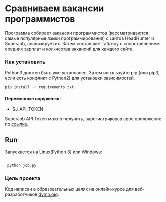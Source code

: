 # Сравниваем вакансии программистов

Программа собирает вакансии программистов (рассматриваются самые популярные языки программирования) 
с сайтов HeadHunter и SuperJob, анализирует их. Затем составляет таблицу с сопоставлением средних зарплат и количсетва вакансий для каждого сайта.  

### Как установить

Python3 должен быть уже установлен. Затем используйте pip (или pip3, если есть конфликт с Python2) для установки зависимостей.

```bash
pip install -r requirements.txt
```
#### Переменные окружения:
- SJ_API_TOKEN


SuperJob API Token можно получить,
 зарегистрировав свое приложение по [ссылке](https://api.superjob.ru/info/).
 
 ## Run

Запускается на Linux(Python 3) или Windows:

```bash

 python job.py

```

### Цель проекта

Код написан в образовательных целях на онлайн-курсе для веб-разработчиков [dvmn.org](https://dvmn.org/).
